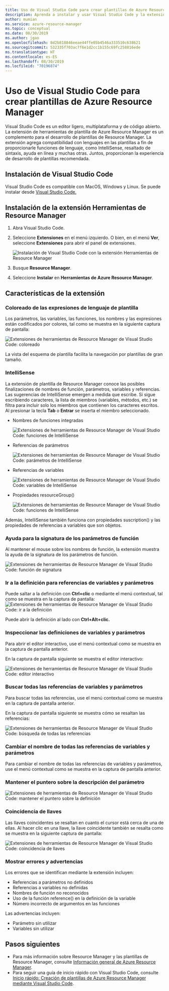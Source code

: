 ```yaml
---
title: Uso de Visual Studio Code para crear plantillas de Azure Resource Manager
description: Aprenda a instalar y usar Visual Studio Code y la extensión de herramientas de Azure Resource Manager.
author: mumian
ms.service: azure-resource-manager
ms.topic: conceptual
ms.date: 08/30/2019
ms.author: jgao
ms.openlocfilehash: 8d2b818846eeae44ffe05b4546a333510c638621
ms.sourcegitcommit: 532335f703ac7f6e1d2cc1b155c69fc258816ede
ms.translationtype: HT
ms.contentlocale: es-ES
ms.lasthandoff: 08/30/2019
ms.locfileid: "70196874"
---
```

# <a name="use-visual-studio-code-to-create-azure-resource-manager-templates"></a>Uso de Visual Studio Code para crear plantillas de Azure Resource Manager

Visual Studio Code es un editor ligero, multiplataforma y de código abierto. La extensión de herramientas de plantilla de Azure Resource Manager es un complemento para el desarrollo de plantillas de Resource Manager. La extensión agrega compatibilidad con lenguajes en las plantillas a fin de proporcionarle funciones de lenguaje, como IntelliSense, resaltado de sintaxis, ayuda en línea y muchas otras. Juntos, proporcionan la experiencia de desarrollo de plantillas recomendada.

## <a name="install-visual-studio-code"></a>Instalación de Visual Studio Code

Visual Studio Code es compatible con MacOS, Windows y Linux.  Se puede instalar desde [Visual Studio Code.](https://code.visualstudio.com/)

## <a name="install-resource-manager-tools-extension"></a>Instalación de la extensión Herramientas de Resource Manager

1. Abra Visual Studio Code.
1. Seleccione **Extensiones** en el menú izquierdo. O bien, en el menú **Ver**, seleccione **Extensiones** para abrir el panel de extensiones.

    ![Instalación de Visual Studio Code con la extensión Herramientas de Resource Manager](./media/resource-manager-tools-vs-code/resource-manager-visual-studio-code-tools-extension.png)
1. Busque **Resource Manager**.
1. Seleccione **Instalar** en **Herramientas de Azure Resource Manager**.

## <a name="the-extension-features"></a>Características de la extensión

### <a name="colorization-for-template-language-expressions"></a>Coloreado de las expresiones de lenguaje de plantilla

Los parámetros, las variables, las funciones, los nombres y las expresiones están codificados por colores, tal como se muestra en la siguiente captura de pantalla:

![Extensiones de herramientas de Resource Manager de Visual Studio Code: coloreado](./media/resource-manager-tools-vs-code/resource-manager-tools-extension-colorization.png)

La vista del esquema de plantilla facilita la navegación por plantillas de gran tamaño.

### <a name="intellisense"></a>IntelliSense

La extensión de plantilla de Resource Manager conoce las posibles finalizaciones de nombres de función, parámetros, variables y referencias. Las sugerencias de IntelliSense emergen a medida que escribe. Si sigue escribiendo caracteres, la lista de miembros (variables, métodos, etc.) se filtra para incluir solo los miembros que contienen los caracteres escritos. Al presionar la tecla **Tab** o **Entrar** se inserta el miembro seleccionado.

- Nombres de funciones integradas

    ![Extensiones de herramientas de Resource Manager de Visual Studio Code: funciones de IntelliSense](./media/resource-manager-tools-vs-code/resource-manager-tools-extension-intellisense-functions.png)

- Referencias de parámetros

    ![Extensiones de herramientas de Resource Manager de Visual Studio Code: parámetros de IntelliSense](./media/resource-manager-tools-vs-code/resource-manager-tools-extension-intellisense-parameters.png)

- Referencias de variables

    ![Extensiones de herramientas de Resource Manager de Visual Studio Code: variables de IntelliSense](./media/resource-manager-tools-vs-code/resource-manager-tools-extension-intellisense-variables.png)

- Propiedades resourceGroup()

    ![Extensiones de herramientas de Resource Manager de Visual Studio Code: funciones de IntelliSense](./media/resource-manager-tools-vs-code/resource-manager-tools-extension-intellisense-resourcegroup.png)

Además, IntelliSense también funciona con propiedades suscription() y las propiedades de referencias a variables que son objetos.

### <a name="signature-help-for-function-parameters"></a>Ayuda para la signatura de los parámetros de función

Al mantener el mouse sobre los nombres de función, la extensión muestra la ayuda de la signatura de los parámetros de función.

![Extensiones de herramientas de Resource Manager de Visual Studio Code: función de signatura](./media/resource-manager-tools-vs-code/resource-manager-tools-extension-signature-function.png)

### <a name="go-to-definition-for-variable-and-parameter-references"></a>Ir a la definición para referencias de variables y parámetros

Puede saltar a la definición con **Ctrl+clic** o mediante el menú contextual, tal como se muestra en la captura de pantalla: ![Extensiones de herramientas de Resource Manager de Visual Studio Code: ir a la definición](./media/resource-manager-tools-vs-code/resource-manager-tools-extension-context-menu.png)

Puede abrir la definición al lado con **Ctrl+Alt+clic.**

### <a name="peek-for-variable-and-parameter-definitions"></a>Inspeccionar las definiciones de variables y parámetros

Para abrir el editor interactivo, use el menú contextual como se muestra en la captura de pantalla anterior.

En la captura de pantalla siguiente se muestra el editor interactivo:

![Extensiones de herramientas de Resource Manager de Visual Studio Code: editor interactivo](./media/resource-manager-tools-vs-code/resource-manager-tools-extension-peek-editor.png)

### <a name="find-all-references-for-variables-and-parameters"></a>Buscar todas las referencias de variables y parámetros

Para buscar todas las referencias, use el menú contextual como se muestra en la captura de pantalla anterior.

En la captura de pantalla siguiente se muestra cómo se resaltan las referencias:

![Extensiones de herramientas de Resource Manager de Visual Studio Code: búsqueda de todas las referencias](./media/resource-manager-tools-vs-code/resource-manager-tools-extension-find-all-references.png)

### <a name="rename-all-references-for-variables-and-parameters"></a>Cambiar el nombre de todas las referencias de variables y parámetros

Para cambiar el nombre de todas las referencias de variables y parámetros, use el menú contextual como se muestra en la captura de pantalla anterior.

### <a name="hover-for-parameter-description"></a>Mantener el puntero sobre la descripción del parámetro

![Extensiones de herramientas de Resource Manager de Visual Studio Code: mantener el puntero sobre la definición](./media/resource-manager-tools-vs-code/resource-manager-tools-extension-hover-parameters.png)

### <a name="brace-matching"></a>Coincidencia de llaves

Las llaves coincidentes se resaltan en cuanto el cursor está cerca de una de ellas. Al hacer clic en una llave, la llave coincidente también se resalta como se muestra en la siguiente captura de pantalla:

![Extensiones de herramientas de Resource Manager de Visual Studio Code: coincidencia de llaves](./media/resource-manager-tools-vs-code/resource-manager-tools-extension-brace-matching.png)

### <a name="show-errors-and-warnings"></a>Mostrar errores y advertencias

Los errores que se identifican mediante la extensión incluyen:

- Referencias a parámetros no definidos
- Referencias a variables no definidas
- Nombres de función no reconocidos
- Uso de la función reference() en la definición de la variable
- Número incorrecto de argumentos en las funciones

Las advertencias incluyen:

- Parámetro sin utilizar
- Variables sin utilizar

## <a name="next-steps"></a>Pasos siguientes

- Para más información sobre Resource Manager y las plantillas de Resource Manager, consulte [Información general de Azure Resource Manager](./resource-group-overview.md).
- Para seguir una guía de inicio rápido con Visual Studio Code, consulte [Inicio rápido: Creación de plantillas de Azure Resource Manager mediante Visual Studio Code](./resource-manager-quickstart-create-templates-use-visual-studio-code.md).
